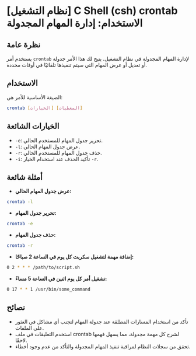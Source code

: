 # [نظام التشغيل] C Shell (csh) crontab الاستخدام: إدارة المهام المجدولة

## نظرة عامة
يستخدم أمر `crontab` لإدارة المهام المجدولة في نظام التشغيل. يتيح لك هذا الأمر جدولة أو تعديل أو عرض المهام التي سيتم تنفيذها تلقائيًا في أوقات محددة.

## الاستخدام
الصيغة الأساسية للأمر هي:
```bash
crontab [الخيارات] [المعطيات]
```

## الخيارات الشائعة
- `-e`: تحرير جدول المهام للمستخدم الحالي.
- `-l`: عرض جدول المهام الحالي.
- `-r`: حذف جدول المهام للمستخدم الحالي.
- `-i`: تأكيد الحذف عند استخدام الخيار `-r`.

## أمثلة شائعة
- **عرض جدول المهام الحالي:**
```bash
crontab -l
```

- **تحرير جدول المهام:**
```bash
crontab -e
```

- **حذف جدول المهام:**
```bash
crontab -r
```

- **إضافة مهمة لتشغيل سكربت كل يوم في الساعة 2 صباحًا:**
```bash
0 2 * * * /path/to/script.sh
```

- **تشغيل أمر كل يوم اثنين في الساعة 5 مساءً:**
```bash
0 17 * * 1 /usr/bin/some_command
```

## نصائح
- تأكد من استخدام المسارات المطلقة عند جدولة المهام لتجنب أي مشاكل في العثور على الملفات.
- استخدم التعليقات في ملف crontab لشرح كل مهمة مجدولة، مما يسهل فهمها لاحقًا.
- تحقق من سجلات النظام لمراقبة تنفيذ المهام المجدولة والتأكد من عدم وجود أخطاء.